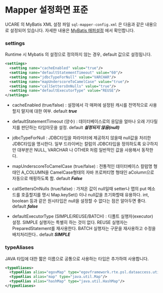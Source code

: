 # Mapper 설정화면 표준

UCARE 의 MyBatis XML 설정 파일 `sql-mapper-config.xml` 은 다음과 같은 내용으로 설정되어 있습니다. 자세한 내용은 [MyBatis 매퍼설정](https://mybatis.org/mybatis-3/ko/configuration.html) 에서 확인합니다.

### settings
Runtime 시 Mybatis 의 설정으로 정의하지 않는 경우, default 값으로 설정됩니다.

```xml
<settings>
  <setting name="cacheEnabled" value="true"/>
  <setting name="defaultStatementTimeout" value="60"/>
  <setting name="jdbcTypeForNull" value="VARCHAR"/>
  <setting name="mapUnderscoreToCamelCase" value="true"/>
  <setting name="callSettersOnNulls" value="true"/>
  <setting name="defaultExecutorType" value="REUSE"/>
</settings>
```
  - cacheEnabled (true/false) : 설정에서 각 매퍼에 설정된 캐시를 전역적으로 사용할지 말지에 대한 여부. default ***true***

  - defaultStatementTimeout (양수) : 데이터베이스로의 응답을 얼마나 오래 기다릴지를 판단하는 타임아웃을 설정. default ***설정되지 않음(null)***

  - jdbcTypeForNull : JDBC타입을 파라미터에 제공하지 않을때 null값을 처리한 JDBC타입을 명시한다. 일부 드라이버는 칼럼의 JDBC타입을 정의하도록 요구하지만 대부분은 NULL, VARCHAR 나 OTHER 처럼 일반적인 값을 사용해서 동작한다.

  - mapUnderscoreToCamelCase (true/false) : 전통적인 데이터베이스 칼럼명 형태인 A_COLUMN을 CamelCase형태의 자바 프로퍼티명 형태인 aColumn으로 자동으로 매핑하도록 함. default ***False***

  - callSettersOnNulls (true/false) : 가져온 값이 null일때 setter나 맵의 put 메소드를 호출할지를 명시 Map.keySet() 이나 null값을 초기화할때 유용하다. int, boolean 등과 같은 원시타입은 null을 설정할 수 없다는 점은 알아두면 좋다. default ***false***
  
  - defaultExecutorType (SIMPLE/REUSE/BATCH) : 디폴트 실행자(executor) 설정. SIMPLE 실행자는 특별히 하는 것이 없다. REUSE 실행자는 PreparedStatement를 재사용한다. BATCH 실행자는 구문을 재사용하고 수정을 배치처리한다.. default ***SIMPLE***


### typeAliases
JAVA 타입에 대한 짧은 이름으로 공통으로 사용하는 타입은 추가하여 사용합니다.

```xml
<typeAliases>
  <typeAlias alias="egovMap" type="egovframework.rte.psl.dataaccess.util.EgovMap"/>
  <typeAlias alias="map" type="java.util.Map"/>
  <typeAlias alias="hashMap" type="java.util.HashMap"/>
</typeAliases>
```